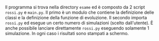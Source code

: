 Il programma si trova nella directory `esame` ed è composto da 2 script `rossi.py` e `main.py`. Il primo è un modulo che contiene la definizione delle classi e la definizione della funzione di evoluzione. Il secondo importa `rossi.py` ed esegue un certo numero di simulazioni (scelto dall'utente). È anche possibile lanciare direttamente `rossi.py`  eseguendo solamente 1 simulazione. In ogni caso i risultati sono stampati a schermo.
